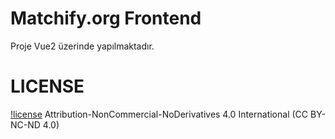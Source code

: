 # Matchify.org Frontend

Proje Vue2 üzerinde yapılmaktadır.

# LICENSE
[!license](https://licensebuttons.net/l/by-nc-nd/3.0/88x31.png)
Attribution-NonCommercial-NoDerivatives 4.0 International (CC BY-NC-ND 4.0)
